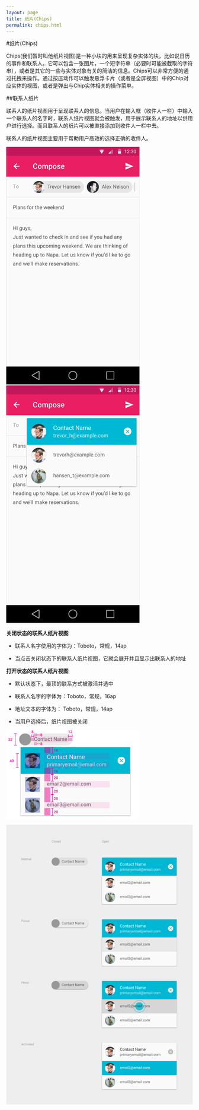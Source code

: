 ```yaml
---
layout: page
title: 纸片(Chips)
permalink: chips.html
---
```


#纸片(Chips)


Chips(我们暂时叫他纸片视图)是一种小块的用来呈现复杂实体的块，比如说日历的事件和联系人。它可以包含一张图片，一个短字符串（必要时可能被截取的字符串），或者是其它的一些与实体对象有关的简洁的信息。Chips可以非常方便的通过托拽来操作。通过按压动作可以触发悬浮卡片（或者是全屏视图）中的Chip对应实体的视图，或者是弹出与Chip实体相关的操作菜单。

##联系人纸片


联系人的纸片视图用于呈现联系人的信息。当用户在输入框（收件人一栏）中输入一个联系人的名字时，联系人纸片视图就会被触发，用于展示联系人的地址以供用户进行选择。而且联系人的纸片可以被直接添加到收件人一栏中去。

联系人的纸片视图主要用于帮助用户高效的选择正确的收件人。


![contact chips](images/components-chips-contactchips-chips_03a_large_mdpi.png)
![contact chips](images/components-chips-contactchips-chips_03b_large_mdpi.png)


**关闭状态的联系人纸片视图**

*  联系人名字使用的字体为：Toboto，常规，14ap

*  当点击关闭状态下的联系人纸片视图，它就会展开并且显示出联系人的地址



**打开状态的联系人纸片视图**

* 默认状态下，最顶的联系方式被激活并选中

* 联系人名字的字体为：Toboto，常规，16ap

* 地址文本的字体为： Toboto，常规，14ap

* 当用户选择后，纸片视图被关闭


![关闭状态的联系人纸片视图](images/components-chips-contactchips-chips_08_large_mdpi.png)
![打开状态的联系人纸片视图](images/components-chips-contactchips-chips_11_large_mdpi.png)


![打开状态的联系人纸片视图各种状态](images/components-chips-contactchips-chips_06_large_mdpi.png)
